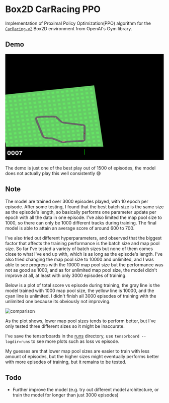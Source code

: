 # Box2D CarRacing PPO

Implementation of Proximal Policy Optimization(PPO) algorithm for the
[`CarRacing-v2`](https://gymnasium.farama.org/environments/box2d/car_racing/)
Box2D environment from OpenAI's Gym library.

## Demo

![demo](./gif/best_play.gif)

The demo is just one of the best play out of 1500 of episodes, the
model does not actually play this well consistently 😅

## Note

The model are trained over 3000 episodes played, with 10 epoch per episode.
After some testing, I found that the best batch size is the same size as the
episode's length, so basically performs one parameter update per epoch
with all the data in one episode. I've also limited the map pool size to 1000,
so there can only be 1000 different tracks during training. The final model
is able to attain an average score of around 600 to 700.

I've also tried out different hyperparameters, and observed that the
biggest factor that affects the training performance is the batch size
and map pool size. So far I've tested a variety of batch sizes but none of
them comes close to what I've end up with, which is as long as the episode's length.
I've also tried changing the map pool size to 10000 and unlimited, and I was able to
see progress with the 10000 map pool size but the performance was not as good as 1000,
and as for unlimited map pool size, the model didn't improve at all, at least with only
3000 episodes of training.

Below is a plot of total score vs episode during training, the gray line is
the model trained with 1000 map pool size, the yellow line is 10000, and the
cyan line is unlimited. I didn't finish all 3000 episodes of training
with the unlimited one because its obviously not improving.

![comparison](https://user-images.githubusercontent.com/20783502/216543974-4406aa64-fb69-46ab-af6b-51ef29320dca.png)

As the plot shows, lower map pool sizes tends to perform better, but I've only
tested three different sizes so it might be inaccurate.

I've save the tensorboards in the [runs](./runs/) directory, use
`tensorboard --logdir=runs` to see more plots such as loss vs episode.

My guesses are that lower map pool sizes are easier to train with less amount
of episodes, but the higher sizes might eventually performs better with more
episodes of training, but it remains to be tested.

## Todo

* Further improve the model (e.g. try out different model architecture, or train
the model for longer than just 3000 episodes)